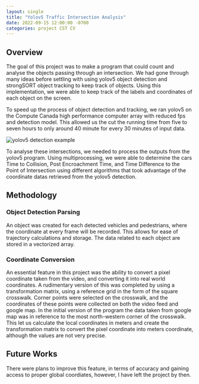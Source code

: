 ```yaml
---
layout: single
title: "Yolov5 Traffic Intersection Analysis"
date: 2022-09-15 12:00:00 -0700
categories: project CST CV
---
```


## Overview

The goal of this project was to make a program that could count and analyse
the objects passing through an intersection. We had gone through many ideas
before settling with using yolov5 object detection and strongSORT object
tracking to keep track of objects. Using this implementation, we were able to
keep track of the labels and coordinates of each object on the screen.

To speed up the process of object detection and tracking, we ran yolov5 on the
Compute Canada high performance computer array with reduced fps and detection
model. This allowed us the cut the running time from five to seven hours to
only around 40 minute for every 30 minutes of input data.

![yolov5 detection example](/assets/images/yolov5_int_analysis/yolodetectiontraffic.png)

To analyse these intersections, we needed to process the outputs from the
yolov5 program. Using multiprocessing, we were able to determine the cars Time
to Collision, Post Encroachment Time, and Time Difference to the Point of
Intersection using different algorithms that took advantage of the coordinate
datas retrieved from the yolov5 detection.

## Methodology

### Object Detection Parsing

An object was created for each detected vehicles and pedestrians, where the
coordinate at every frame will be recorded. This allows for ease of trajectory
calculations and storage. The data related to each object are stored in a
vectorized array.

### Coordinate Conversion

An essential feature in this project was the ability to convert a pixel
coordinate taken from the video, and converting it into real world coordinates.
A rudimentary version of this was completed by using a transformation matrix,
using a reference grid in the form of the square crosswalk. Corner points were
selected on the crosswalk, and the coordinates of these points were collected
on both the video feed and google map. In the initial version of the program
the data taken from google map was in reference to the most north-western
corner of the crosswalk. This let us calculate the local coordinates in meters
and create the transformation matrix to convert the pixel coordinate into
meters coordinate, although the values are not very precise.

## Future Works

There were plans to improve this feature, in terms of accuracy and gaining
access to proper global coordiates, however, I have left the project by then.
